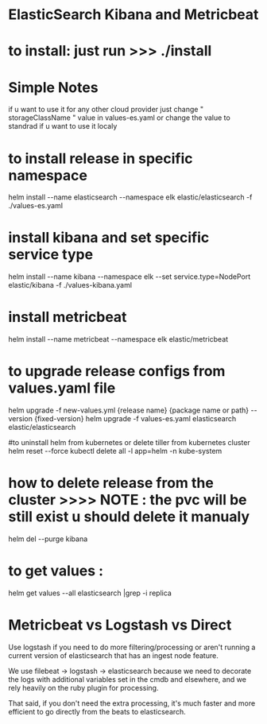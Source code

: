 # ElasticSearch Kibana and Metricbeat
# to install: just run >>> ./install 

# Simple Notes
if u want to use it for any other cloud provider just change  " storageClassName " value in values-es.yaml
or change the value to standrad if u want to use it localy

# to install release in specific namespace
helm install --name elasticsearch --namespace elk elastic/elasticsearch -f ./values-es.yaml 

# install kibana and set specific service type
helm install --name kibana --namespace elk --set service.type=NodePort  elastic/kibana -f ./values-kibana.yaml 

# install metricbeat
helm install --name metricbeat --namespace elk elastic/metricbeat


# to upgrade release configs from values.yaml file  
helm upgrade -f new-values.yml {release name} {package name or path} --version {fixed-version}
helm upgrade -f values-es.yaml  elasticsearch elastic/elasticsearch



#to uninstall helm from kubernetes or  delete tiller from kubernetes cluster
helm reset --force
kubectl delete all -l app=helm -n kube-system



# how to delete release from the cluster  >>>> NOTE : the pvc will be still exist u should delete it manualy
helm del --purge kibana


# to get values :
helm get values --all elasticsearch |grep -i replica





# Metricbeat vs Logstash vs Direct
Use logstash if you need to do more filtering/processing or aren't running a current version of elasticsearch that has an ingest node feature.

We use filebeat -> logstash -> elasticsearch because we need to decorate the logs with additional variables set in the cmdb and elsewhere, and we rely heavily on the ruby plugin for processing.

That said, if you don't need the extra processing, it's much faster and more efficient to go directly from the beats to elasticsearch.

